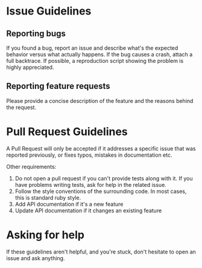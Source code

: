 # Issue Guidelines

## Reporting bugs
If you found a bug, report an issue and describe what's the expected behavior versus what actually happens.
If the bug causes a crash, attach a full backtrace. If possible, a reproduction script showing the problem
is highly appreciated.

## Reporting feature requests
Please provide a concise description of the feature and the reasons behind the request.

# Pull Request Guidelines
A Pull Request will only be accepted if it addresses a specific issue that was reported previously, or fixes typos, mistakes in documentation etc.

Other requirements:

1) Do not open a pull request if you can't provide tests along with it. If you have problems writing tests, ask for help in the related issue.
2) Follow the style conventions of the surrounding code. In most cases, this is standard ruby style.
3) Add API documentation if it's a new feature
4) Update API documentation if it changes an existing feature

# Asking for help
If these guidelines aren't helpful, and you're stuck, don't hesitate to open an issue and ask anything.
